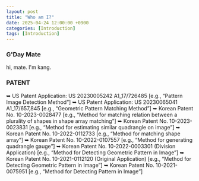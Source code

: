 ```yaml
---
layout: post
title: "Who am I?"
date: 2025-04-24 12:00:00 +0900
categories: [Introduction]
tags: [Introduction]
---
```


### G'Day Mate
hi, mate. I'm kang.


### PATENT
➥  US Patent Application: US 20230005242 A1_17/726485
   [e.g., “Pattern Image Detection Method”]
➥  US Patent Application: US 20230065041 A1_17/657,845 
   [e.g., “Geometric Pattern Matching Method”]
➥  Korean Patent No. 10-2023-0028477 
   [e.g., “Method for matching relation between a plurality of shapes in shape array matching”]
➥  Korean Patent No. 10-2023-0023831 
   [e.g., “Method for estimating similar quadrangle on image”]
➥  Korean Patent No. 10-2022-0112733 
   [e.g., “Method for matching shape array”]
➥  Korean Patent No. 10-2022-0107557 
   [e.g., “Method for generating quadrangle gauge”]
➥  Korean Patent No. 10-2022-0003301 (Division Application) 
   [e.g., “Method for Detecting Geometric Pattern in Image”]
➥  Korean Patent No. 10-2021-0112120 (Original Application) 
   [e.g., “Method for Detecting Geometric Pattern in Image”]
➥  Korean Patent No. 10-2021-0075951 
   [e.g., “Method for Detecting Pattern in Image”]
